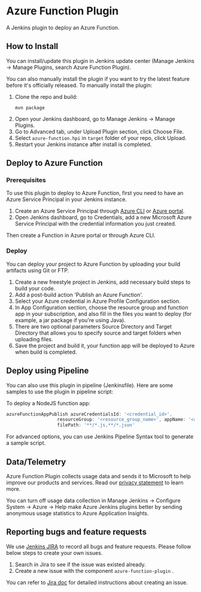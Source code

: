 # Azure Function Plugin

A Jenkins plugin to deploy an Azure Function.

## How to Install

You can install/update this plugin in Jenkins update center (Manage Jenkins -> Manage Plugins, search Azure Function Plugin).

You can also manually install the plugin if you want to try the latest feature before it's officially released.
To manually install the plugin:

1. Clone the repo and build:
   ```
   mvn package
   ```
2. Open your Jenkins dashboard, go to Manage Jenkins -> Manage Plugins.
3. Go to Advanced tab, under Upload Plugin section, click Choose File.
4. Select `azure-function.hpi` in `target` folder of your repo, click Upload.
5. Restart your Jenkins instance after install is completed.

## Deploy to Azure Function

### Prerequisites

To use this plugin to deploy to Azure Function, first you need to have an Azure Service Principal in your Jenkins instance.

1. Create an Azure Service Principal through [Azure CLI](https://docs.microsoft.com/en-us/cli/azure/create-an-azure-service-principal-azure-cli?toc=%2fazure%2fazure-resource-manager%2ftoc.json) or [Azure portal](https://docs.microsoft.com/en-us/azure/azure-resource-manager/resource-group-create-service-principal-portal).
2. Open Jenkins dashboard, go to Credentials, add a new Microsoft Azure Service Principal with the credential information you just created.

Then create a Function in Azure portal or through Azure CLI.

### Deploy

You can deploy your project to Azure Function by uploading your build artifacts using Git or FTP.

1. Create a new freestyle project in Jenkins, add necessary build steps to build your code.
2. Add a post-build action 'Publish an Azure Function'.
3. Select your Azure credential in Azure Profile Configuration section.
4. In App Configuration section, choose the resource group and function app in your subscription, and also fill in the files you want to deploy (for example, a jar package if you're using Java).
5. There are two optional parameters Source Directory and Target Directory that allows you to specify source and target folders when uploading files.
6. Save the project and build it, your function app will be deployed to Azure when build is completed.

## Deploy using Pipeline

You can also use this plugin in pipeline (Jenkinsfile). Here are some samples to use the plugin in pipeline script:

To deploy a NodeJS function app:

```groovy
azureFunctionAppPublish azureCredentialsId: '<credential_id>',
                   resourceGroup: '<resource_group_name>', appName: '<app_name>',
                   filePath: '**/*.js,**/*.json'
```

For advanced options, you can use Jenkins Pipeline Syntax tool to generate a sample script.

## Data/Telemetry

Azure Function Plugin collects usage data and sends it to Microsoft to help improve our products and services. Read our [privacy statement](http://go.microsoft.com/fwlink/?LinkId=521839) to learn more.

You can turn off usage data collection in Manage Jenkins -> Configure System -> Azure -> Help make Azure Jenkins plugins better by sending anonymous usage statistics to Azure Application Insights.

## Reporting bugs and feature requests

We use [Jenkins JIRA](https://issues.jenkins-ci.org/) to record all bugs and feature requests. Please follow below steps to create your own issues.

1. Search in Jira to see if the issue was existed already.
2. Create a new issue with the component `azure-function-plugin` .

You can refer to [Jira doc](https://confluence.atlassian.com/jiracoreserver/creating-issues-and-sub-tasks-939937904.html#Creatingissuesandsub-tasks-Creatinganissue) for detailed instructions about creating an issue.